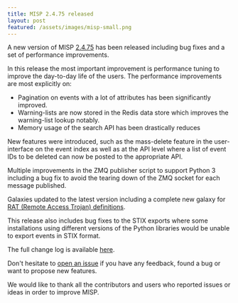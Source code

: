 ```yaml
---
title: MISP 2.4.75 released
layout: post
featured: /assets/images/misp-small.png
---
```


A new version of MISP [2.4.75](https://github.com/MISP/MISP/tree/v2.4.75) has been released including bug fixes and a set of performance improvements.

In this release the most important improvement is performance tuning to improve the day-to-day life of the users. The performance improvements are most explicitly on:

- Pagination on events with a lot of attributes has been significantly improved.
- Warning-lists are now stored in the Redis data store which improves the warning-list lookup notably.
- Memory usage of the search API has been drastically reduces

New features were introduced, such as the mass-delete feature in the user-interface on the event index as well as at the API level where a list of event IDs to be deleted can now be posted to the appropriate API.

Multiple improvements in the ZMQ publisher script to support Python 3 including a bug fix to avoid the tearing down of the ZMQ socket for each message published.

Galaxies updated to the latest version including a complete new galaxy for [RAT (Remote Access Trojan) definitions](https://www.circl.lu/doc/misp-galaxy/index.html#_rat).

This release also includes bug fixes to the STIX exports where some installations using different versions of the Python libraries would be unable to export events in STIX format.

The full change log is available [here](https://www.misp.software/Changelog.txt).

Don't hesitate to [open an issue](https://github.com/MISP/MISP/issues) if you have any feedback, found a bug or want to propose new features.

We would like to thank all the contributors and users who reported issues or ideas in order to improve MISP. 
